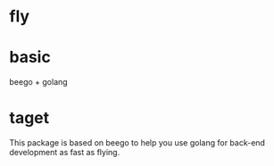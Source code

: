 # fly

# basic 
beego + golang

# taget
This package is based on beego to help you use golang for back-end development as fast as flying.
